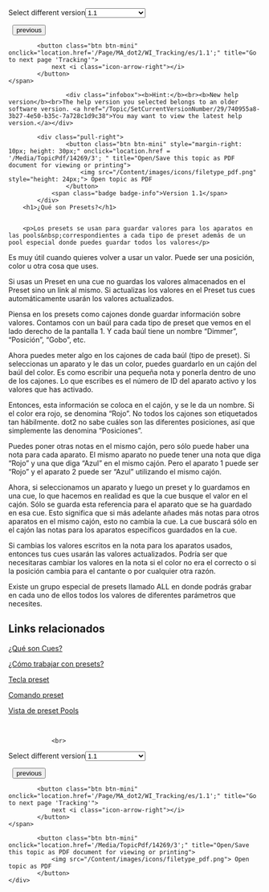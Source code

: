 
<div class="topic-navigation">

<div class="pull-right">
	<span class="pull-left">


<div class="pull-left">
<form action="/Topic/SetCurrentVersionNumber" class="form-inline" id="frmTagSelector" method="post">	<span class="form-mini">
		<div class="input-prepend"><span class="add-on">Select different version</span><select autocomplete="off" id="versionNumberId" name="versionNumberId" onchange="$(this).closest('#frmTagSelector').submit();" style="width: 120px;"><option value="">- latest -</option>
<option selected="selected" value="3">1.1</option>
<option value="7">1.2</option>
<option value="12">1.3</option>
<option value="16">1.5</option>
<option value="29">1.9</option>
</select></div>
		<input data-val="true" data-val-number="The field Int32 must be a number." data-val-required="The Int32 field is required." id="ProductId" name="ProductId" type="hidden" value="7">
		<input id="CurrentGuid" name="CurrentGuid" type="hidden" value="740955a8-3b27-4e50-b35c-7a728c1d9c38">
	</span>
</form></div>&nbsp;	</span>
	<span class="pull-right" style="white-space: nowrap;">
			<button class="btn btn-mini" onclick="location.href='/Page/MA_dot2/WI_Groups/es/1.1'; " title="Go to previous page 'Grupos'">
				<i class="icon-arrow-left"></i> previous
			</button>

			<button class="btn btn-mini" onclick="location.href='/Page/MA_dot2/WI_Tracking/es/1.1';" title="Go to next page 'Tracking'">
				next <i class="icon-arrow-right"></i> 
			</button>
	</span>
</div>
<div class="clear-fix" style="margin-bottom: 10px"></div>
</div>

					<div class="infobox"><b>Hint:</b><br><b>New help version</b><br>The help version you selected belongs to an older software version. <a href="/Topic/SetCurrentVersionNumber/29/740955a8-3b27-4e50-b35c-7a728c1d9c38">You may want to view the latest help version.</a></div>

			<div class="pull-right">
					<button class="btn btn-mini" style="margin-right: 10px; height: 30px;" onclick="location.href = '/Media/TopicPdf/14269/3'; " title="Open/Save this topic as PDF document for viewing or printing">
						<img src="/Content/images/icons/filetype_pdf.png" style="height: 24px;"> Open topic as PDF
					</button>
				<span class="badge badge-info">Version 1.1</span>
			</div>
		<h1>¿Qué son Presets?</h1>


		<p>Los presets se usan para guardar valores para los aparatos en las pools&nbsp;correspondientes a cada tipo de preset además de un pool especial donde puedes guardar todos los valores</p>

<p>Es muy útil cuando quieres volver a usar un valor. Puede ser una posición, color u otra cosa que uses.</p>

<p>Si usas un Preset en una cue no guardas los valores almacenados en el Preset sino un link al mismo. Si actualizas los valores en el Preset tus cues automáticamente usarán los valores actualizados.</p>

<p>Piensa en los presets como cajones donde guardar información sobre valores. Contamos con un baúl para cada tipo de preset que vemos en el lado derecho de la pantalla 1. Y cada baúl tiene un nombre “Dimmer”, “Posición”, “Gobo”, etc.&nbsp;</p>

<p>Ahora puedes meter algo en los cajones de cada baúl (tipo de preset). Si seleccionas un aparato y le das un color, puedes guardarlo en un cajón del baúl del color. Es como escribir una pequeña nota y ponerla dentro de uno de los cajones. Lo que escribes es el número de ID del aparato activo y los valores que has activado.</p>

<p>Entonces, esta información se coloca en el cajón, y se le da un nombre. Si el color era rojo, se denomina “Rojo”. No todos los cajones son etiquetados tan hábilmente. dot2 no sabe cuáles son las diferentes posiciones, así que simplemente las denomina “Posiciones”.</p>

<p>Puedes poner otras notas en el mismo cajón, pero sólo puede haber una nota para cada aparato. El mismo aparato no puede tener una nota que diga “Rojo” y una que diga “Azul” en el mismo cajón. Pero el aparato 1 puede ser “Rojo” y el aparato 2 puede ser “Azul” utilizando el mismo cajón.</p>

<p>Ahora, si seleccionamos un aparato y luego un preset y lo guardamos en una cue, lo que hacemos en realidad es que la cue busque el valor en el cajón. Sólo se guarda esta referencia para el aparato que se ha guardado en esa cue. Esto significa que si más adelante añades más notas para otros aparatos en el mismo cajón, esto no cambia la cue. La cue buscará sólo en el cajón las notas para los aparatos específicos guardados en la cue.</p>

<p>Si cambias los valores escritos en la nota para los aparatos usados, entonces tus cues usarán las valores actualizados. Podría ser que necesitaras cambiar los valores en la nota si el color no era el correcto o si la posición cambia para el cantante o por cualquier otra razón.</p>

<p>Existe un grupo especial de presets llamado ALL en donde podrás grabar en cada uno de ellos todos los valores de diferentes parámetros que necesites.</p>

<a name="toc_header_anchor_1" id="toc_header_anchor_1" class="topic-toc-item"></a><h2>Links relacionados</h2>

<p><a href="/Topic/d0a671eb-91c4-45b5-bba6-aa5138f0e343">¿Qué son Cues?</a></p>

<p><a href="/Topic/1d3c4f8d-0d36-44da-9f6d-fa91f0db3024">¿Cómo trabajar con presets?</a></p>

<p><a href="/Topic/c8e38ca3-4da4-4a62-b631-099908716e53">Tecla preset</a></p>

<p><a href="/Topic/4e726532-88c5-4bb8-ac83-85baaa66e3f3">Comando preset</a></p>

<p><a href="/Topic/c3fb198e-9577-4dae-981c-601829997529">Vista de preset Pools</a></p>

<p>&nbsp;</p>


				<br>
<div class="topic-navigation">

<div class="pull-right">
	<span class="pull-left">


<div class="pull-left">
<form action="/Topic/SetCurrentVersionNumber" class="form-inline" id="frmTagSelector" method="post">	<span class="form-mini">
		<div class="input-prepend"><span class="add-on">Select different version</span><select autocomplete="off" id="versionNumberId" name="versionNumberId" onchange="$(this).closest('#frmTagSelector').submit();" style="width: 120px;"><option value="">- latest -</option>
<option selected="selected" value="3">1.1</option>
<option value="7">1.2</option>
<option value="12">1.3</option>
<option value="16">1.5</option>
<option value="29">1.9</option>
</select></div>
		<input data-val="true" data-val-number="The field Int32 must be a number." data-val-required="The Int32 field is required." id="ProductId" name="ProductId" type="hidden" value="7">
		<input id="CurrentGuid" name="CurrentGuid" type="hidden" value="740955a8-3b27-4e50-b35c-7a728c1d9c38">
	</span>
</form></div>&nbsp;	</span>
	<span class="pull-right" style="white-space: nowrap;">
			<button class="btn btn-mini" onclick="location.href='/Page/MA_dot2/WI_Groups/es/1.1'; " title="Go to previous page 'Grupos'">
				<i class="icon-arrow-left"></i> previous
			</button>

			<button class="btn btn-mini" onclick="location.href='/Page/MA_dot2/WI_Tracking/es/1.1';" title="Go to next page 'Tracking'">
				next <i class="icon-arrow-right"></i> 
			</button>
	</span>
</div>
	<div class="clear-fix"></div>
	<div class="pull-right">
	
			<button class="btn btn-mini" onclick="location.href='/Media/TopicPdf/14269/3';" title="Open/Save this topic as PDF document for viewing or printing">
				<img src="/Content/images/icons/filetype_pdf.png"> Open topic as PDF
			</button>
	</div>
<div class="clear-fix" style="margin-bottom: 10px"></div>
</div>

	